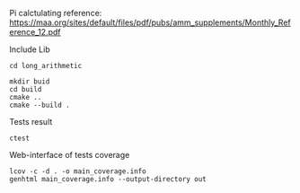 Pi calctulating reference: https://maa.org/sites/default/files/pdf/pubs/amm_supplements/Monthly_Reference_12.pdf

Include Lib
```
cd long_arithmetic
```
```
mkdir buid
cd build
cmake ..
cmake --build .
```

Tests result
```
ctest
```

Web-interface of tests coverage
```
lcov -c -d . -o main_coverage.info
genhtml main_coverage.info --output-directory out
```
